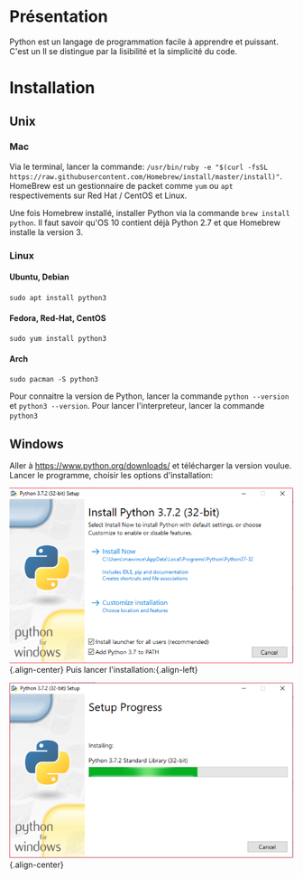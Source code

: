 <!-- TITLE: Python - Introduction -->
<!-- SUBTITLE: A quick summary of Introduction -->

# Présentation
Python est un langage de programmation facile à apprendre et puissant. C'est un 
Il se distingue par la lisibilité et la simplicité du code.

# Installation
## Unix
### Mac
Via le terminal, lancer la commande: `/usr/bin/ruby -e "$(curl -fsSL https://raw.githubusercontent.com/Homebrew/install/master/install)"`.
HomeBrew est un gestionnaire de packet comme `yum` ou `apt` respectivements sur Red Hat / CentOS et Linux.

Une fois Homebrew installé, installer Python via la commande `brew install python`.
Il faut savoir qu'OS 10 contient déjà Python 2.7 et que Homebrew installe la version 3.

### Linux
#### Ubuntu, Debian
`sudo apt install python3`

#### Fedora, Red-Hat, CentOS
`sudo yum install python3`

#### Arch
`sudo pacman -S python3`

Pour connaitre la version de Python, lancer la commande `python --version` et `python3 --version`.
Pour lancer l'interpreteur, lancer la commande `python3`

## Windows
Aller à https://www.python.org/downloads/ et télécharger la version voulue.
Lancer le programme, choisir les options d'installation:

![Install Python Windows 1](/uploads/python/install-python-windows-1.png "Install Python Windows 1"){.align-center}
Puis lancer l'installation:{.align-left}

![Install Python Windows 2](/uploads/python/install-python-windows-2.png "Install Python Windows 2"){.align-center}